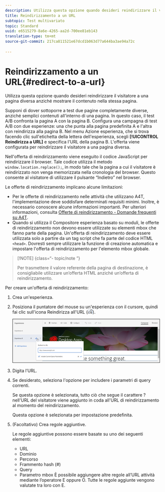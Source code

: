 ```yaml
---
description: Utilizza questa opzione quando desideri reindirizzare il visitatore a una pagina diversa anziché mostrare il contenuto nella stessa pagina.
title: Reindirizzamento a un URL
subtopic: Test multivariato
topic: Standard
uuid: e6515279-8a6e-4265-aa2d-700ee81eb143
translation-type: tm+mt
source-git-commit: 217ca811521e67dcd1b063d77a644ba3ae94a72c

---
```



# Reindirizzamento a un URL{#redirect-to-a-url}

Utilizza questa opzione quando desideri reindirizzare il visitatore a una pagina diversa anziché mostrare il contenuto nella stessa pagina.

Supponi di dover sottoporre a test due pagine completamente diverse, anziché semplici contenuti all'interno di una pagina. In questo caso, il test A/B confronta la pagina A con la pagina B. Configura una campagna di test A/B con due esperienze: una che punta alla pagina predefinita A e l'altra con reindirizza alla pagina B. Nel menu Azione esperienza, che si trova facendo clic sull'etichetta della lettera dell'esperienza, scegli **[!UICONTROL Reindirizza a URL]** e specifica l'URL della pagina B. L'offerta viene configurata per reindirizzare il visitatore a una pagina diversa.

Nell'offerta di reindirizzamento viene eseguito il codice JavaScript per reindirizzare il browser. Tale codice utilizza il metodo `window.location.replace();`, in modo tale che la pagina a cui il visitatore è reindirizzato non venga memorizzata nella cronologia del browser. Questo consente al visitatore di utilizzare il pulsante “Indietro” nel browser.

Le offerte di reindirizzamento implicano alcune limitazioni:

* Per le offerte di reindirizzamento nelle attività che utilizzano A4T, l'implementazione deve soddisfare determinati requisiti minimi. Inoltre, è necessario conoscere alcune informazioni importanti. Per ulteriori informazioni, consulta [Offerte di reindirizzamento - Domande frequenti su A4T](../../c-integrating-target-with-mac/a4t/r-a4t-faq/a4t-faq-redirect-offers.md#concept_21BF213F10E1414A9DCD4A98AF207905).
* Quando si utilizza il Compositore esperienza basato su moduli, le offerte di reindirizzamento non devono essere utilizzate su elementi mbox che fanno parte della pagina. Un'offerta di reindirizzamento deve essere utilizzata solo a partire da un tag script che fa parte del codice HTML `<head>`. Dovresti sempre utilizzare la funzione di creazione automatica e impostare l'offerta di reindirizzamento per l'elemento mbox globale.

>[!NOTE] {class=“- topic/note ”}
>
>Per trasmettere il valore referente della pagina di destinazione, è consigliabile utilizzare un’offerta HTML anziché un’offerta di reindirizzamento.

Per creare un'offerta di reindirizzamento:

1. Crea un'esperienza.
1. Posiziona il puntatore del mouse su un'esperienza con il cursore, quindi fai clic sull'icona Reindirizza all'URL (![](assets/icon_redirect_url.png)).

   ![](assets/exp_actions.png)

1. Digita l’URL.
1. Se desiderato, seleziona l'opzione per includere i parametri di query correnti.

   Se questa opzione è selezionata, tutto ciò che segue il carattere ? nell'URL del visitatore viene aggiunto in coda all'URL di reindirizzamento al momento del reindirizzamento.

   Questa opzione è selezionata per impostazione predefinita.
1. (Facoltativo) Crea regole aggiuntive.

   Le regole aggiuntive possono essere basate su uno dei seguenti elementi:

   * URL
   * Dominio
   * Percorso
   * Frammento hash (#)
   * Query
   * Parametro mbox
   È possibile aggiungere altre regole all’URL attività mediante l’operatore E oppure O. Tutte le regole aggiunte vengono valutate tra loro con E.
